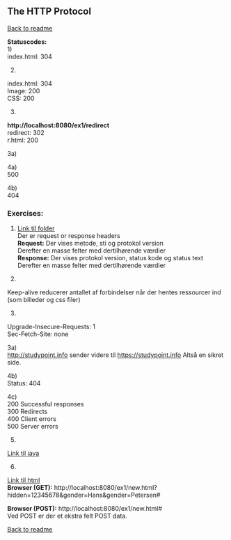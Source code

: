 ## The HTTP Protocol

[Back to readme](../README.md)  

**Statuscodes:**  
1)  
index.html: 304  

2)  
index.html: 304  
Image: 200  
CSS: 200  

3)  
**http://localhost:8080/ex1/redirect**  
redirect: 302  
r.html: 200

3a)    

4a)  
500

4b)  
404


### Exercises:
1) [Link til folder](ex1/src/main/webapp/)  
Der er request or response headers  
**Request:** Der vises metode, sti og protokol version  
Derefter en masse felter med dertilhørende værdier  
**Response:** Der vises protokol version, status kode og status text  
Derefter en masse felter med dertilhørende værdier  

2)  
Keep-alive reducerer antallet af forbindelser når der hentes ressourcer ind (som billeder og css filer)  

3)  
Upgrade-Insecure-Requests: 1  
Sec-Fetch-Site: none 

3a)  
http://studypoint.info sender videre til https://studypoint.info
Altså en sikret side.

4b)  
Status: 404  

4c)   
200 Successful responses  
300 Redirects  
400 Client errors  
500 Server errors  

5)  
[Link til java](ex1/src/main/java/cookie.java)

6)  
[Link til html](ex1/src/main/webapp/new.html)  
**Browser (GET):** http://localhost:8080/ex1/new.html?hidden=12345678&gender=Hans&gender=Petersen#  

**Browser (POST):** http://localhost:8080/ex1/new.html#  
Ved POST er der et ekstra felt POST data.

[Back to readme](../README.md)  

